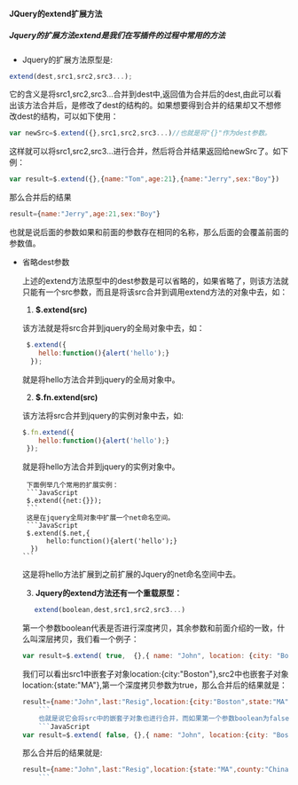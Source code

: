#### JQuery的extend扩展方法
#####  Jquery的扩展方法extend是我们在写插件的过程中常用的方法
- Jquery的扩展方法原型是:
```JavaScript
extend(dest,src1,src2,src3...);
```
它的含义是将src1,src2,src3...合并到dest中,返回值为合并后的dest,由此可以看出该方法合并后，是修改了dest的结构的。如果想要得到合并的结果却又不想修改dest的结构，可以如下使用：
```JavaScript
var newSrc=$.extend({},src1,src2,src3...)//也就是将"{}"作为dest参数。
```
这样就可以将src1,src2,src3...进行合并，然后将合并结果返回给newSrc了。如下例：
```JavaScript
var result=$.extend({},{name:"Tom",age:21},{name:"Jerry",sex:"Boy"})
```
那么合并后的结果
```JavaScript
result={name:"Jerry",age:21,sex:"Boy"}
```
也就是说后面的参数如果和前面的参数存在相同的名称，那么后面的会覆盖前面的参数值。

- 省略dest参数

	上述的extend方法原型中的dest参数是可以省略的，如果省略了，则该方法就只能有一个src参数，而且是将该src合并到调用extend方法的对象中去，如：

	1. **$.extend(src)**

    该方法就是将src合并到jquery的全局对象中去，如：
    ```JavaScript
     $.extend({
      	hello:function(){alert('hello');}
      });
    ```
    就是将hello方法合并到jquery的全局对象中。

    2. **$.fn.extend(src)**

    该方法将src合并到jquery的实例对象中去，如:
    ```JavaScript
    $.fn.extend({
      	hello:function(){alert('hello');}
     });
    ```
    就是将hello方法合并到jquery的实例对象中。

       下面例举几个常用的扩展实例：
       ```JavaScript
       $.extend({net:{}});
       ```
       这是在jquery全局对象中扩展一个net命名空间。
       ```JavaScript
       $.extend($.net,{
            hello:function(){alert('hello');}
        })
      ```
  这是将hello方法扩展到之前扩展的Jquery的net命名空间中去。

  3. **Jquery的extend方法还有一个重载原型：**
  	```JavaScript
       extend(boolean,dest,src1,src2,src3...)
    ```
    第一个参数boolean代表是否进行深度拷贝，其余参数和前面介绍的一致，什么叫深层拷贝，我们看一个例子：
    ```JavaScript
    var result=$.extend( true,  {},{ name: "John", location: {city: "Boston",county:"USA"} },{ last: "Resig", location: {state: "MA",county:"China"} } );
    ```
    我们可以看出src1中嵌套子对象location:{city:"Boston"},src2中也嵌套子对象location:{state:"MA"},第一个深度拷贝参数为true，那么合并后的结果就是：
	```JavaScript
    result={name:"John",last:"Resig",location:{city:"Boston",state:"MA",county:"China"}}
        ```
        也就是说它会将src中的嵌套子对象也进行合并，而如果第一个参数boolean为false，我们看看合并的结果是什么，如下：
        ```JavaScript
    var result=$.extend( false, {},{ name: "John", location:{city: "Boston",county:"USA"} },{ last: "Resig", location: {state: "MA",county:"China"} });
    ```
     那么合并后的结果就是:
	```JavaScript
    result={name:"John",last:"Resig",location:{state:"MA",county:"China"}}
        ```